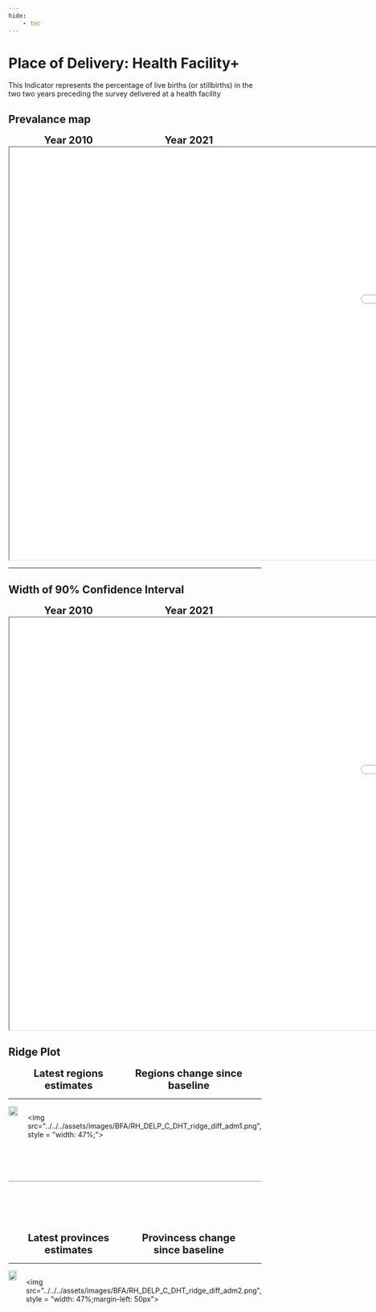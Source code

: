 ```yaml
---
hide:
    - toc
---
```

# Place of Delivery: Health Facility+

This Indicator represents the percentage of live births (or stillbirths) in the two two years preceding the survey delivered at a health facility

## Prevalance map

<div style="width: 95%; display:grid; grid-template-columns: repeat(2, 1fr); gap: 0px; text-align:center; font-weight:bold;x">
  <div style="font-size: 20px">Year 2010</div>
  <div style="font-size: 20px">Year 2021</div>
</div>

<iframe src="../../../assets/images/BFA/RH_DELP_C_DHT_detail.html" style = "width: 2000px; height: 820px"></iframe>

---

## Width of 90% Confidence Interval

<div style="width: 95%; display:grid; grid-template-columns: repeat(2, 1fr); gap: 0px; text-align:center; font-weight:bold;x">
  <div style="font-size: 20px">Year 2010</div>
  <div style="font-size: 20px">Year 2021</div>
</div>

<iframe src="../../../assets/images/BFA/RH_DELP_C_DHT_detail_ci.html" style = "width: 2000px; height: 820px"></iframe>

## Ridge Plot

<div style="width: 95%; display:grid; grid-template-columns: repeat(2, 1fr); gap: 0px; text-align:center; font-weight:bold;x">
  <div style="font-size: 20px">Latest regions estimates</div>
  <div style="font-size: 20px">Regions change since baseline</div>
</div>

---

<div style="display: flex">
<img src="../../../assets/images/BFA/RH_DELP_C_DHT_ridge_adm1.png", style = "width: 47%;">

<img src="../../../assets/images/BFA/RH_DELP_C_DHT_ridge_diff_adm1.png", style = "width: 47%;">

</div>

<hr style="height: 1px; background-color: #8c8c8cff; border: none; margin: 20px 0; margin-bottom: 100px; margin-top: 70px;">


<div style="width: 95%; display:grid; grid-template-columns: repeat(2, 1fr); gap: 0px; text-align:center; font-weight:bold;x">
  <div style="font-size: 20px">Latest provinces estimates</div>
  <div style="font-size: 20px">Provincess change since baseline</div>
</div>

---

<div style="display: flex">
<img src="../../../assets/images/BFA/RH_DELP_C_DHT_ridge_adm2.png", style = "width: 47%">

<img src="../../../assets/images/BFA/RH_DELP_C_DHT_ridge_diff_adm2.png", style = "width: 47%;margin-left: 50px">

</div>